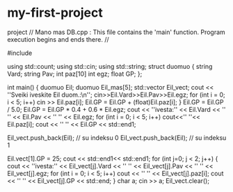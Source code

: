 # my-first-project
project
// Mano mas DB.cpp : This file contains the 'main' function. Program execution begins and ends there.
//

#include <iostream>
  
  
  using std::count;
  using std::cin;
  using std::string;
  struct duomuo {
     string Vard;
     string Pav;
     int paz[10]
     int egz;
     float GP;
 };
 
 int main()
 {
     duomuo Eil; duomuo Eil_mas[5];
     std::vector<duomuo> Eil_vect;
     cout << ''Sveiki iveskite Eil duom.:\n'';
     cin>>Eil.Vard>>Eil.Pav>>Eil.egz;
     for (int i = 0; i < 5; i++) 
         cin >> Eil.paz[i];
         Eil.GP = Eil.GP + (float)Eil.paz[i];
  }
  Eil.GP = Eil.GP / 5.0;
  Eil.GP = Eil.GP * 0.4 + 0.6 * Eil.egz;
  cout << ''ivesta:'' << Eil.Vard << '' '' << Eil.Pav << '' '' << Eil.egz;
  for (int i = 0; i < 5; i++) cout<<'' ''<< Eil.paz[i];
  cout << '' '' << Eil.GP << std::end1;
                                     
  Eil_vect.push_back(Eil); // su indeksu 0
  Eil_vect.push_back(Eil); // su indeksu 1
  
  Eil.vect[1].GP = 25;
  cout << std::end1<< std::end1;
  for (int j=0; j < 2; j++) {
      cout << ''ivesta:'' << Eil_vect[j].Vard << '' '' << Eil_vect[j].Pav << '' '' << Eil_vect[j].egz;
      for (int i = 0; i < 5; i++) cout << '' '' << Eil_vect[j].paz[i];
      cout << '' '' << Eil_vect[j].GP << std::end;
  }
  char a;
  cin >> a;
  Eil_vect.clear();
  
     
     
  
